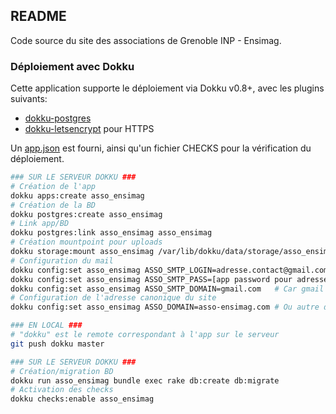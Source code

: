 ## README

Code source du site des associations de Grenoble INP - Ensimag.

### Déploiement avec Dokku

Cette application supporte le déploiement via Dokku v0.8+, avec les plugins suivants:

* [dokku-postgres](https://github.com/dokku/dokku-postgres)
* [dokku-letsencrypt](https://github.com/dokku/dokku-letsencrypt) pour HTTPS

Un [app.json](app.json) est fourni, ainsi qu'un fichier CHECKS pour la vérification du déploiement.

```bash
### SUR LE SERVEUR DOKKU ###
# Création de l'app
dokku apps:create asso_ensimag
# Création de la BD
dokku postgres:create asso_ensimag
# Link app/BD
dokku postgres:link asso_ensimag asso_ensimag
# Création mountpoint pour uploads
dokku storage:mount asso_ensimag /var/lib/dokku/data/storage/asso_ensimag/public/uploads:/app/public/uploads
# Configuration du mail
dokku config:set asso_ensimag ASSO_SMTP_LOGIN=adresse.contact@gmail.com
dokku config:set asso_ensimag ASSO_SMTP_PASS=[app password pour adresse.contact@gmail.com]
dokku config:set asso_ensimag ASSO_SMTP_DOMAIN=gmail.com   # Car gmail utilisé pour les mails de contact
# Configuration de l'adresse canonique du site 
dokku config:set asso_ensimag ASSO_DOMAIN=asso-ensimag.com # Ou autre domaine configuré, numéro de port compris

### EN LOCAL ###
# "dokku" est le remote correspondant à l'app sur le serveur
git push dokku master

### SUR LE SERVEUR DOKKU ###
# Création/migration BD
dokku run asso_ensimag bundle exec rake db:create db:migrate
# Activation des checks
dokku checks:enable asso_ensimag
```
